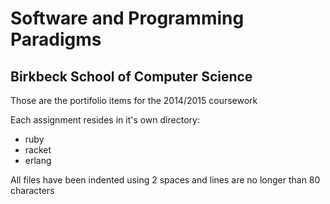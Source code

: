 # Software and Programming Paradigms
## Birkbeck School of Computer Science

Those are the portifolio items for the 2014/2015 coursework

Each assignment resides in it's own directory:

- ruby
- racket
- erlang

All files have been indented using 2 spaces and lines are no longer than 80 characters

